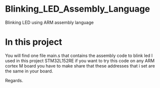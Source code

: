 # Blinking_LED_Assembly_Language
Blinking LED using ARM assembly language

# In this project 
You will find one file main.s that contains the assembly code to blink led
I used in this project STM32L152RE if you want to try this code on any ARM cortex M board you have to make share that these addresses that i set are the same in your board.

Regards.
